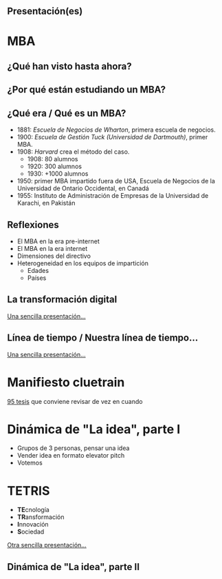 ## Presentación(es)

# MBA

## ¿Qué han visto hasta ahora?

## ¿Por qué están estudiando un MBA?

## ¿Qué era / Qué es un MBA?

- 1881: *Escuela de Negocios de Wharton*, primera escuela de negocios.
- 1900: *Escuela de Gestión Tuck (Universidad de Dartmouth)*, primer MBA.
- 1908: *Harvard* crea el método del caso.
    - 1908: 80 alumnos
    - 1920: 300 alumnos
    - 1930: +1000 alumnos
- 1950: primer MBA impartido fuera de USA, Escuela de Negocios de la Universidad de Ontario Occidental, en Canadá
- 1955:  Instituto de Administración de Empresas de la Universidad de Karachi, en Pakistán

## Reflexiones

- El MBA en la era pre-internet
- El MBA en la era internet
- Dimensiones del directivo
- Heterogeneidad en los equipos de impartición
    - Edades
    - Países

## La transformación digital

[Una sencilla presentación...](https://docs.google.com/presentation/d/1PxBcCihyPK1mwv9PErElJVNbQcRhRhwyPoZAv-U_Ees/edit?usp=sharing)

## Línea de tiempo / Nuestra línea de tiempo...

[Una sencilla presentación...](https://docs.google.com/presentation/d/1c-qJ0cIbaMGAj04NR0v5Y3pGTMGMmJC3rqAb_28B34A/edit?usp=sharing)

# Manifiesto cluetrain

[95 tesis](https://web.archive.org/web/19990828010639/http://tremendo.com/cluetrain/) que conviene revisar de vez en cuando

# Dinámica de "La idea", parte I

- Grupos de 3 personas, pensar una idea
- Vender idea en formato elevator pitch
- Votemos

# TETRIS

- **TE**cnología
- **TR**ansformación
- **I**nnovación
- **S**ociedad

[Otra sencilla presentación...](https://docs.google.com/presentation/d/1Wpn3CNTTCOiWrxPrAQqk9kxW4bPwwUY4gDARso-AjcM/edit?usp=sharing)

## Dinámica de "La idea", parte II
